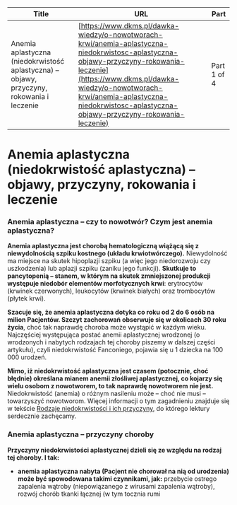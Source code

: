 | **Title**       | **URL**           | **Part**              |
|-----------------|-------------------|-----------------------|
| Anemia aplastyczna (niedokrwistość aplastyczna) – objawy, przyczyny, rokowania i leczenie         | [https://www.dkms.pl/dawka-wiedzy/o-nowotworach-krwi/anemia-aplastyczna-niedokrwistosc-aplastyczna-objawy-przyczyny-rokowania-leczenie](https://www.dkms.pl/dawka-wiedzy/o-nowotworach-krwi/anemia-aplastyczna-niedokrwistosc-aplastyczna-objawy-przyczyny-rokowania-leczenie)    | Part 1 of 4          |

# Anemia aplastyczna (niedokrwistość aplastyczna) – objawy, przyczyny, rokowania i leczenie

### Anemia aplastyczna – czy to nowotwór? Czym jest anemia aplastyczna?


**Anemia aplastyczna jest chorobą hematologiczną wiążącą się z niewydolnością szpiku kostnego (układu krwiotwórczego).** Niewydolność ma miejsce na skutek hipoplazji szpiku (a więc jego niedorozwoju czy uszkodzenia) lub aplazji szpiku (zaniku jego funkcji). **Skutkuje to pancytopenią – stanem, w którym na skutek zmniejszonej produkcji występuje niedobór elementów morfotycznych krwi**: erytrocytów (krwinek czerwonych), leukocytów (krwinek białych) oraz trombocytów (płytek krwi).


**Szacuje się, że anemia aplastyczna dotyka co roku od 2 do 6 osób na milion Pacjentów. Szczyt zachorowań obserwuje się w okolicach 30 roku życia**, choć tak naprawdę choroba może wystąpić w każdym wieku. Najczęściej występująca postać anemii aplastycznej wrodzonej (o wrodzonych i nabytych rodzajach tej choroby piszemy w dalszej części artykułu), czyli niedokrwistość Fanconiego, pojawia się u 1 dziecka na 100 000 urodzeń.


**Mimo, iż niedokrwistość aplastyczna jest czasem (potocznie, choć błędnie) określana mianem anemii złośliwej aplastycznej, co kojarzy się wielu osobom z nowotworem, to tak naprawdę nowotworem nie jest.** Niedokrwistość (anemia) o różnym nasileniu może – choć nie musi – towarzyszyć nowotworom. Więcej informacji o tym zagadnieniu znajduje się w tekście [Rodzaje niedokrwistości i ich przyczyny](https://www.dkms.pl/dawka-wiedzy/o-nowotworach-krwi/rodzaje-niedokrwistosci-przyczyny), do którego lektury serdecznie zachęcamy.


### Anemia aplastyczna – przyczyny choroby


**Przyczyny niedokrwistości aplastycznej dzieli się ze względu na rodzaj tej choroby. I tak:**


* **anemia aplastyczna nabyta (Pacjent nie chorował na nią od urodzenia) może być spowodowana takimi czynnikami, jak:** przebycie ostrego zapalenia wątroby (niepowiązanego z wirusami zapalenia wątroby), rozwój chorób tkanki łącznej (w tym tocznia rumi